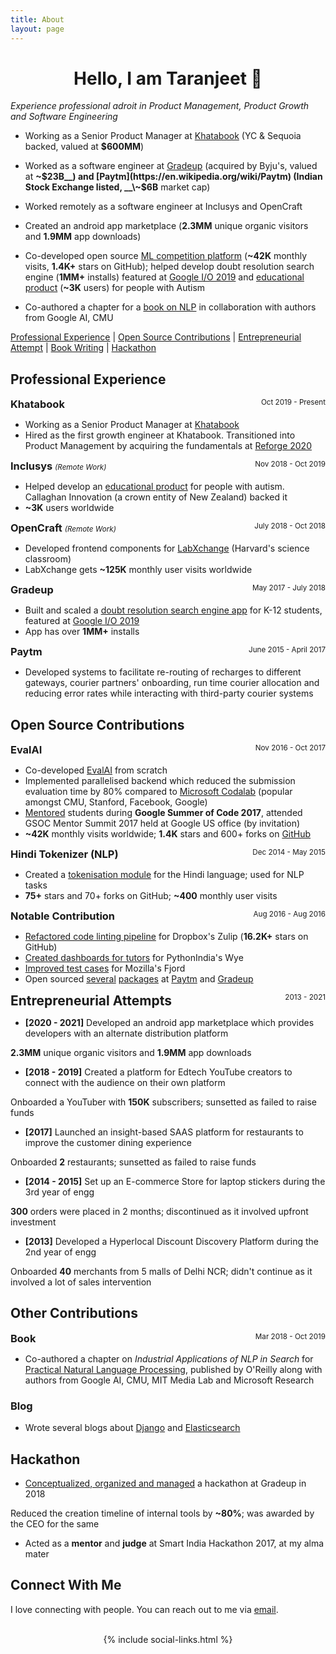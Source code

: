 ```yaml
---
title: About
layout: page
---
```


<div align="center"><h1>Hello, I am Taranjeet 👋</h1></div>

_Experience professional adroit in Product Management, Product Growth and Software Engineering_

* Working as a Senior Product Manager at [Khatabook](https://techcrunch.com/2021/08/23/indias-khatabook-raises-100-million-for-its-bookkeeping-platform-for-merchants/) (YC & Sequoia backed, valued at <strong>$600MM</strong>)

* Worked as a software engineer at [Gradeup](https://inc42.com/buzz/byjus-acquires-online-preparation-platform-gradeup-rebrands-it-as-byjus-exam-prep/) (acquired by Byju's, valued at __\~$23B__) and [Paytm](https://en.wikipedia.org/wiki/Paytm) (Indian Stock Exchange listed, __\~$6B__ market cap)

* Worked remotely as a software engineer at Inclusys and OpenCraft

* Created an android app marketplace (__2.3MM__ unique organic visitors and __1.9MM__ app downloads)

* Co-developed open source [ML competition platform](https://eval.ai/) (__~42K__ monthly visits, __1.4K+__ stars on GitHub); helped develop doubt resolution search engine (__1MM+__ installs) featured at [Google I/O 2019](https://www.asianage.com/technology/in-other-news/090519/google-io-2019-featured-two-indian-companies-for-excellent-use-of-machine-learning.html) and [educational product](https://www.talkwithmeapp.com/) (__\~3K__ users) for people with Autism

* Co-authored a chapter for a [book on NLP](https://www.amazon.in/Practical-Natural-Language-Processing-Comprehensive/dp/9385889184/) in collaboration with authors from Google AI, CMU

[Professional Experience](#professional-experience) \| [Open Source Contributions](#open-source-contributions) \| [Entrepreneurial Attempt](#entrepreneurial-attempts) \| [Book Writing](#book)  \| [Hackathon](#hackathon)


## Professional Experience

<div>
    <h3 style="text-align:left; display:inline;">
        Khatabook
    </h3>
    <span style="float:right;">
        <small>
            Oct 2019 - Present
        </small>
    </span>
</div>

* Working as a Senior Product Manager at [Khatabook](https://techcrunch.com/2021/08/23/indias-khatabook-raises-100-million-for-its-bookkeeping-platform-for-merchants/)
* Hired as the first growth engineer at Khatabook. Transitioned into Product Management by acquiring the fundamentals at [Reforge 2020](https://www.reforge.com/)

<div>
    <h3 style="text-align:left; display:inline;">
        Inclusys
    </h3>
    <small><i>(Remote Work)</i></small>
    <span style="float:right;">
        <small>
            Nov 2018 - Oct 2019
        </small>
    </span>
</div>

* Helped develop an [educational product](https://www.talkwithmeapp.com/) for people with autism. Callaghan Innovation (a crown entity of New Zealand) backed it
* __\~3K__ users worldwide

<div>
    <h3 style="text-align:left; display:inline;">
        OpenCraft
    </h3>
    <small><i>(Remote Work)</i></small>
    <span style="float:right;">
        <small>
            July 2018 - Oct 2018
        </small>
    </span>
</div>

* Developed frontend components for [LabXchange](https://www.labxchange.org/) (Harvard's science classroom)
* LabXchange gets __\~125K__ monthly user visits worldwide

<div>
    <h3 style="text-align:left; display:inline;">
        Gradeup
    </h3>
    <span style="float:right;">
        <small>
            May 2017 - July 2018
        </small>
    </span>
</div>

* Built and scaled a [doubt resolution search engine app](https://www.facebook.com/watch/?v=883796972040441) for K-12 students, featured at [Google I/O 2019](https://www.asianage.com/technology/in-other-news/090519/google-io-2019-featured-two-indian-companies-for-excellent-use-of-machine-learning.html)
* App has over __1MM+__ installs

<div>
    <h3 style="text-align:left; display:inline;">
        Paytm
    </h3>
    <span style="float:right;">
        <small>
            June 2015 - April 2017
        </small>
    </span>
</div>

* Developed systems to facilitate re-routing of recharges to different gateways, courier partners' onboarding, run time courier allocation and reducing error rates while interacting with third-party courier systems


## Open Source Contributions

<div>
    <h3 style="text-align:left; display:inline;">EvalAI</h3>
    <span style="float:right;">
        <small>
            Nov 2016 - Oct 2017
        </small>
    </span>
</div>

* Co-developed [EvalAI](https://eval.ai/) from scratch
* Implemented parallelised backend which reduced the submission evaluation time by 80% compared to [Microsoft Codalab](https://www.microsoft.com/en-us/research/project/codalab/) (popular amongst CMU, Stanford, Facebook, Google)
* [Mentored](https://summerofcode.withgoogle.com/archive/2017/projects/4507838760091648) students during <strong>Google Summer of Code 2017</strong>, attended GSOC Mentor Summit 2017 held at Google US office (by invitation)
* __\~42K__ monthly visits worldwide; __1.4K__ stars and 600+ forks on [GitHub](https://github.com/Cloud-CV/EvalAI)


<div>
    <h3 style="text-align:left; display:inline;">Hindi Tokenizer (NLP)</h3>
    <span style="float:right;">
        <small>
            Dec 2014 - May 2015
        </small>
    </span>
</div>

* Created a [tokenisation module](https://github.com/taranjeet/hindi-tokenizer) for the Hindi language; used for NLP tasks
* __75+__ stars and 70+ forks on GitHub; __\~400__ monthly user visits

<div>
    <h3 style="text-align:left; display:inline;">Notable Contribution</h3>
    <span style="float:right;">
        <small>
            Aug 2016 - Aug 2016
        </small>
    </span>
</div>

* [Refactored code linting pipeline](https://github.com/zulip/zulip/commits?author=taranjeet) for Dropbox's Zulip (__16.2K+__ stars on GitHub)
* [Created dashboards for tutors](https://github.com/pythonindia/wye/commits?author=taranjeet) for PythonIndia's Wye
* [Improved test cases](https://github.com/mozilla/fjord/commits?author=taranjeet) for Mozilla's Fjord
* Open sourced [several](https://github.com/paytm/django-supermigrate/commits?author=taranjeet) [packages](https://github.com/paytm/django-paytm-oauth/commits?author=taranjeet) at [Paytm](https://github.com/paytm/dj-j-ka-bachcha-field/commits?author=taranjeet) and [Gradeup](https://github.com/gradeup/youknowwho-gui/commits?author=taranjeet)


<div>
    <h2 style="text-align:left; display:inline;" id="entrepreneurial-attempts">
        Entrepreneurial Attempts
    </h2>
    <span style="float:right;">
        <small>
            2013 - 2021
        </small>
    </span>
</div>

* <p style="margin-left:0px"><strong>[2020 - 2021]</strong> Developed an android app marketplace which provides developers with an alternate distribution platform<br/>
<strong>2.3MM</strong> unique organic visitors and <strong>1.9MM</strong> app downloads</p>

* <p style="margin-left:0px"><strong>[2018 - 2019]</strong> Created a platform for Edtech YouTube creators to connect with the audience on their own platform<br/>
Onboarded a YouTuber with <strong>150K</strong> subscribers; sunsetted as failed to raise funds</p>

* <p style="margin-left:0px"><strong>[2017]</strong> Launched an insight-based SAAS platform for restaurants to improve the customer dining experience <br/>
Onboarded <strong>2</strong> restaurants; sunsetted as failed to raise funds</p>

* <p style="margin-left:0px"><strong>[2014 - 2015]</strong> Set up an E-commerce Store for laptop stickers during the 3rd year of engg<br/>
<strong>300</strong> orders were placed in 2 months; discontinued as it involved upfront investment</p>

* <p style="margin-left:0px"><strong>[2013]</strong> Developed a Hyperlocal Discount Discovery Platform during the 2nd year of engg<br/>
Onboarded <strong>40</strong> merchants from 5 malls of Delhi NCR; didn't continue as it involved a lot of sales intervention</p>

## Other Contributions

<div>
    <h3 style="text-align:left; display:inline;" id="book">
        Book
    </h3>
    <span style="float:right;">
        <small>
            Mar 2018 - Oct 2019
        </small>
    </span>
</div>

* Co-authored a chapter on _Industrial Applications of NLP in Search_ for [Practical Natural Language Processing](https://www.amazon.in/Practical-Natural-Language-Processing-Comprehensive/dp/9385889184/), published by O'Reilly along with authors from Google AI, CMU, MIT Media Lab and Microsoft Research

### Blog

* Wrote several blogs about [Django](https://allaboutdjango.com/) and [Elasticsearch](https://taranjeet.medium.com/elasticsearch-building-autocomplete-functionality-494fcf81a7cf)

## Hackathon

* <p style="margin-left:0px"><a href="https://medium.com/@taranjeet/experience-organizing-an-internal-hackathon-4f4a1d78e0f3">Conceptualized, organized and managed</a> a hackathon at Gradeup in 2018<br/>
Reduced the creation timeline of internal tools by <strong>~80%</strong>; was awarded by the CEO for the same</p>

* Acted as a __mentor__ and __judge__ at Smart India Hackathon 2017, at my alma mater

## Connect With Me

I love connecting with people. You can reach out to me via [email](mailto:taranjeet7114@gmail.com).

<br/>
<center>
{% include social-links.html %}
</center>
